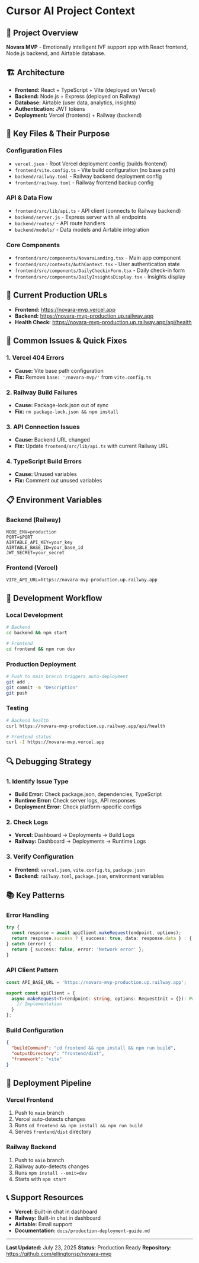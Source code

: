 # Cursor AI Project Context

## 🎯 **Project Overview**
**Novara MVP** - Emotionally intelligent IVF support app with React frontend, Node.js backend, and Airtable database.

## 🏗️ **Architecture**
- **Frontend:** React + TypeScript + Vite (deployed on Vercel)
- **Backend:** Node.js + Express (deployed on Railway)
- **Database:** Airtable (user data, analytics, insights)
- **Authentication:** JWT tokens
- **Deployment:** Vercel (frontend) + Railway (backend)

## 📁 **Key Files & Their Purpose**

### **Configuration Files**
- `vercel.json` - Root Vercel deployment config (builds frontend)
- `frontend/vite.config.ts` - Vite build configuration (no base path)
- `backend/railway.toml` - Railway backend deployment config
- `frontend/railway.toml` - Railway frontend backup config

### **API & Data Flow**
- `frontend/src/lib/api.ts` - API client (connects to Railway backend)
- `backend/server.js` - Express server with all endpoints
- `backend/routes/` - API route handlers
- `backend/models/` - Data models and Airtable integration

### **Core Components**
- `frontend/src/components/NovaraLanding.tsx` - Main app component
- `frontend/src/contexts/AuthContext.tsx` - User authentication state
- `frontend/src/components/DailyCheckinForm.tsx` - Daily check-in form
- `frontend/src/components/DailyInsightsDisplay.tsx` - Insights display

## 🔧 **Current Production URLs**
- **Frontend:** https://novara-mvp.vercel.app
- **Backend:** https://novara-mvp-production.up.railway.app
- **Health Check:** https://novara-mvp-production.up.railway.app/api/health

## 🚨 **Common Issues & Quick Fixes**

### **1. Vercel 404 Errors**
- **Cause:** Vite base path configuration
- **Fix:** Remove `base: '/novara-mvp/'` from `vite.config.ts`

### **2. Railway Build Failures**
- **Cause:** Package-lock.json out of sync
- **Fix:** `rm package-lock.json && npm install`

### **3. API Connection Issues**
- **Cause:** Backend URL changed
- **Fix:** Update `frontend/src/lib/api.ts` with current Railway URL

### **4. TypeScript Build Errors**
- **Cause:** Unused variables
- **Fix:** Comment out unused variables

## 📋 **Environment Variables**

### **Backend (Railway)**
```
NODE_ENV=production
PORT=$PORT
AIRTABLE_API_KEY=your_key
AIRTABLE_BASE_ID=your_base_id
JWT_SECRET=your_secret
```

### **Frontend (Vercel)**
```
VITE_API_URL=https://novara-mvp-production.up.railway.app
```

## 🎯 **Development Workflow**

### **Local Development**
```bash
# Backend
cd backend && npm start

# Frontend
cd frontend && npm run dev
```

### **Production Deployment**
```bash
# Push to main branch triggers auto-deployment
git add .
git commit -m "Description"
git push
```

### **Testing**
```bash
# Backend health
curl https://novara-mvp-production.up.railway.app/api/health

# Frontend status
curl -I https://novara-mvp.vercel.app
```

## 🔍 **Debugging Strategy**

### **1. Identify Issue Type**
- **Build Error:** Check package.json, dependencies, TypeScript
- **Runtime Error:** Check server logs, API responses
- **Deployment Error:** Check platform-specific configs

### **2. Check Logs**
- **Vercel:** Dashboard → Deployments → Build Logs
- **Railway:** Dashboard → Deployments → Runtime Logs

### **3. Verify Configuration**
- **Frontend:** `vercel.json`, `vite.config.ts`, `package.json`
- **Backend:** `railway.toml`, `package.json`, environment variables

## 📚 **Key Patterns**

### **Error Handling**
```typescript
try {
  const response = await apiClient.makeRequest(endpoint, options);
  return response.success ? { success: true, data: response.data } : { success: false, error: response.error };
} catch (error) {
  return { success: false, error: 'Network error' };
}
```

### **API Client Pattern**
```typescript
const API_BASE_URL = 'https://novara-mvp-production.up.railway.app';

export const apiClient = {
  async makeRequest<T>(endpoint: string, options: RequestInit = {}): Promise<ApiResponse<T>> {
    // Implementation
  }
};
```

### **Build Configuration**
```json
{
  "buildCommand": "cd frontend && npm install && npm run build",
  "outputDirectory": "frontend/dist",
  "framework": "vite"
}
```

## 🚀 **Deployment Pipeline**

### **Vercel Frontend**
1. Push to `main` branch
2. Vercel auto-detects changes
3. Runs `cd frontend && npm install && npm run build`
4. Serves `frontend/dist` directory

### **Railway Backend**
1. Push to `main` branch
2. Railway auto-detects changes
3. Runs `npm install --omit=dev`
4. Starts with `npm start`

## 📞 **Support Resources**
- **Vercel:** Built-in chat in dashboard
- **Railway:** Built-in chat in dashboard
- **Airtable:** Email support
- **Documentation:** `docs/production-deployment-guide.md`

---

**Last Updated:** July 23, 2025
**Status:** Production Ready
**Repository:** https://github.com/ellingtonsp/novara-mvp 